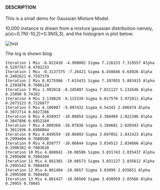 #### DESCRIPTION
This is a small demo for Gaussian Mixture Model.

10,000 instance is drawn from a mixture gaussian distribution namely, p(x)=0.7N(-10,2)+0.3N(5,3), and the histogram is plot below:

![hist](https://raw.github.com/Oneplus/anothermlkid/master/gmm/gmm_sample_hist.png)

The log is shown blog
```
Iteration 1 Miu -6.022416 -4.908002 Sigma 7.116153 7.319557 Alpha 0.5297767 0.4702233 
Iteration 1 Miu -0.3137375 -7.26421 Sigma 6.450846 6.64926 Alpha 0.2402621 0.7597379 
Iteration 2 Miu 0.8275986 -7.615431 Sigma 7.397055 5.883415 Alpha 0.2393876 0.7606124 
Iteration 3 Miu 1.992818 -8.245897 Sigma 7.021127 5.132646 Alpha 0.25898 0.74102 
Iteration 4 Miu 3.139829 -9.115334 Sigma 6.017578 3.972911 Alpha 0.2873123 0.7126877 
Iteration 5 Miu 4.106987 -9.897432 Sigma 4.54342 2.496474 Alpha 0.3072714 0.6927286 
Iteration 6 Miu 4.656937 -10.08854 Sigma 3.384484 2.022346 Alpha 0.3047896 0.6952104 
Iteration 7 Miu 4.809369 -10.07836 Sigma 3.104601 2.020343 Alpha 0.3011936 0.6988064 
Iteration 8 Miu 4.849559 -10.06893 Sigma 3.047052 2.031423 Alpha 0.2999404 0.7000596 
Iteration 9 Miu 4.858777 -10.06644 Sigma 3.034513 2.034666 Alpha 0.2996382 0.7003618 
Iteration 10 Miu 4.860841 -10.06586 Sigma 3.031743 2.035437 Alpha 0.2995696 0.7004304 
Iteration 11 Miu 4.861301 -10.06573 Sigma 3.031127 2.035612 Alpha 0.2995542 0.7004458 
Iteration 12 Miu 4.861404 -10.0657 Sigma 3.03099 2.035651 Alpha 0.2995508 0.7004492 
Iteration 13 Miu 4.861427 -10.06569 Sigma 3.030959 2.03566 Alpha 0.29955 0.70045 
```